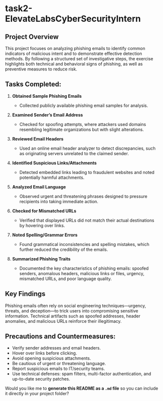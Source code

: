 # task2-ElevateLabsCyberSecurityIntern

## Project Overview
This project focuses on analyzing phishing emails to identify common indicators of malicious intent and to demonstrate effective detection methods. By following a structured set of investigative steps, the exercise highlights both technical and behavioral signs of phishing, as well as preventive measures to reduce risk.

## Tasks Completed:

1. **Obtained Sample Phishing Emails**
   * Collected publicly available phishing email samples for analysis.

2. **Examined Sender’s Email Address**
   * Checked for spoofing attempts, where attackers used domains resembling legitimate organizations but with slight alterations.

3. **Reviewed Email Headers**
   * Used an online email header analyzer to detect discrepancies, such as originating servers unrelated to the claimed sender.

4. **Identified Suspicious Links/Attachments**
   * Detected embedded links leading to fraudulent websites and noted potentially harmful attachments.

5. **Analyzed Email Language**
   * Observed urgent and threatening phrases designed to pressure recipients into taking immediate action.

6. **Checked for Mismatched URLs**
   * Verified that displayed URLs did not match their actual destinations by hovering over links.

7. **Noted Spelling/Grammar Errors**
   * Found grammatical inconsistencies and spelling mistakes, which further reduced the credibility of the emails.

8. **Summarized Phishing Traits**
   * Documented the key characteristics of phishing emails: spoofed senders, anomalous headers, malicious links or files, urgency, mismatched URLs, and poor language quality.

## Key Findings
Phishing emails often rely on social engineering techniques—urgency, threats, and deception—to trick users into compromising sensitive information. Technical artifacts such as spoofed addresses, header anomalies, and malicious URLs reinforce their illegitimacy.

## Precautions and Countermeasures:

- Verify sender addresses and email headers.
- Hover over links before clicking.
- Avoid opening suspicious attachments.
- Be cautious of urgent or threatening language.
- Report suspicious emails to IT/security teams.
- Use technical defenses: spam filters, multi-factor authentication, and up-to-date security patches.


Would you like me to **generate this README as a `.md` file** so you can include it directly in your project folder?
